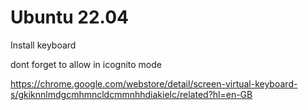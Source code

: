 # Ubuntu 22.04


Install keyboard

dont forget to allow in icognito mode

https://chrome.google.com/webstore/detail/screen-virtual-keyboard-s/gkiknnlmdgcmhmncldcmmnhhdiakielc/related?hl=en-GB
